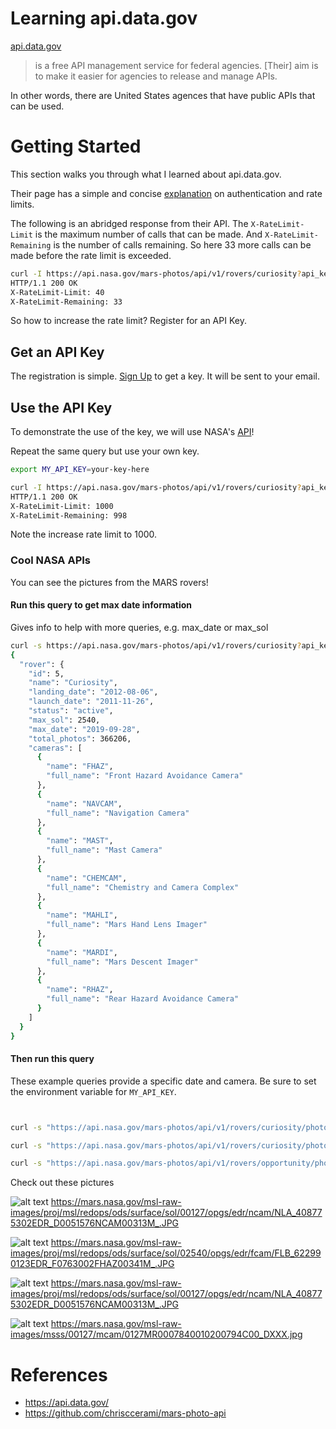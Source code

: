 # Learning api.data.gov
[api.data.gov](https://api.data.gov/)
> is a free API management service for federal agencies. [Their] aim is to make it easier for agencies to release and manage APIs.

In other words, there are United States agences that have public APIs that can be used.

# Getting Started
This section walks you through what I learned about api.data.gov.

Their page has a simple and concise [explanation](https://api.nasa.gov/) on authentication and rate limits.

The following is an abridged response from their API. The `X-RateLimit-Limit` is the maximum number of calls that can be made. And `X-RateLimit-Remaining` is the number of calls remaining. So here 33 more calls can be made before the rate limit is exceeded.

```bash
curl -I https://api.nasa.gov/mars-photos/api/v1/rovers/curiosity?api_key=DEMO_KEY
HTTP/1.1 200 OK
X-RateLimit-Limit: 40
X-RateLimit-Remaining: 33
```

So how to increase the rate limit? Register for an API Key.

## Get an API Key
The registration is simple. [Sign Up](https://api.data.gov/signup/) to get a key. It will be sent to your email.

## Use the API Key
To demonstrate the use of the key, we will use NASA's [API](https://api.nasa.gov/)!

Repeat the same query but use your own key.
```bash
export MY_API_KEY=your-key-here

curl -I https://api.nasa.gov/mars-photos/api/v1/rovers/curiosity?api_key=$MY_API_KEY
HTTP/1.1 200 OK
X-RateLimit-Limit: 1000
X-RateLimit-Remaining: 998
```

Note the increase rate limit to 1000.

### Cool NASA APIs
You can see the pictures from the MARS rovers!

#### Run this query to get max date information
Gives info to help with more queries, e.g. max_date or max_sol

```bash
curl -s https://api.nasa.gov/mars-photos/api/v1/rovers/curiosity?api_key=$MY_API_KEY | jq
{
  "rover": {
    "id": 5,
    "name": "Curiosity",
    "landing_date": "2012-08-06",
    "launch_date": "2011-11-26",
    "status": "active",
    "max_sol": 2540,
    "max_date": "2019-09-28",
    "total_photos": 366206,
    "cameras": [
      {
        "name": "FHAZ",
        "full_name": "Front Hazard Avoidance Camera"
      },
      {
        "name": "NAVCAM",
        "full_name": "Navigation Camera"
      },
      {
        "name": "MAST",
        "full_name": "Mast Camera"
      },
      {
        "name": "CHEMCAM",
        "full_name": "Chemistry and Camera Complex"
      },
      {
        "name": "MAHLI",
        "full_name": "Mars Hand Lens Imager"
      },
      {
        "name": "MARDI",
        "full_name": "Mars Descent Imager"
      },
      {
        "name": "RHAZ",
        "full_name": "Rear Hazard Avoidance Camera"
      }
    ]
  }
}
```

#### Then run this query
These example queries provide a specific date and camera. Be sure to set the environment variable for `MY_API_KEY`.

```bash


curl -s "https://api.nasa.gov/mars-photos/api/v1/rovers/curiosity/photos?api_key=$MY_API_KEY&earth_date=2019-09-28&camera=fhaz" | jq --raw-output '.photos[] | .img_src'

curl -s "https://api.nasa.gov/mars-photos/api/v1/rovers/curiosity/photos?api_key=$MY_API_KEY&earth_date=2012-12-14&camera=navcam" | jq --raw-output '.photos[] | .img_src'

curl -s "https://api.nasa.gov/mars-photos/api/v1/rovers/opportunity/photos?api_key=$MY_API_KEY&earth_date=2015-6-3&camera=pancam" | jq --raw-output '.photos[] | .img_src'


```

Check out these pictures


![alt text](https://mars.nasa.gov/msl-raw-images/proj/msl/redops/ods/surface/sol/00127/opgs/edr/ncam/NLA_408775302EDR_D0051576NCAM00313M_.JPG)
https://mars.nasa.gov/msl-raw-images/proj/msl/redops/ods/surface/sol/00127/opgs/edr/ncam/NLA_408775302EDR_D0051576NCAM00313M_.JPG


![alt text](https://mars.nasa.gov/msl-raw-images/proj/msl/redops/ods/surface/sol/02540/opgs/edr/fcam/FLB_622990123EDR_F0763002FHAZ00341M_.JPG)
https://mars.nasa.gov/msl-raw-images/proj/msl/redops/ods/surface/sol/02540/opgs/edr/fcam/FLB_622990123EDR_F0763002FHAZ00341M_.JPG

![alt text](https://mars.nasa.gov/msl-raw-images/proj/msl/redops/ods/surface/sol/00127/opgs/edr/ncam/NLA_408775302EDR_D0051576NCAM00313M_.JPG)
https://mars.nasa.gov/msl-raw-images/proj/msl/redops/ods/surface/sol/00127/opgs/edr/ncam/NLA_408775302EDR_D0051576NCAM00313M_.JPG

![alt text](https://mars.nasa.gov/msl-raw-images/msss/00127/mcam/0127MR0007840010200794C00_DXXX.jpg)
https://mars.nasa.gov/msl-raw-images/msss/00127/mcam/0127MR0007840010200794C00_DXXX.jpg

# References
* https://api.data.gov/
* https://github.com/chrisccerami/mars-photo-api



